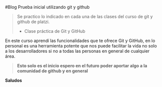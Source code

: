 #Blog
Prueba inicial utilizando git y github
>Se practico lo indicado en cada una de las clases del curso de git y github de platzi.
>- Clase práctica de Git y GitHub

En este curso aprendí las funcionalidades que te ofrece Git y GitHub, en lo personal es una herramienta potente que nos puede facilitar la vida no solo a los desarrolladores si no a todas las personas en general de cualquier &aacute;rea.

>**Esto solo es el inicio espero en el futuro poder aportar algo a la comunidad de github y en general**

**Saludos**